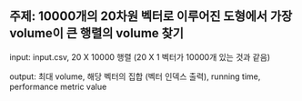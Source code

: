 ## 주제: 10000개의 20차원 벡터로 이루어진 도형에서 가장 volume이 큰 행렬의 volume 찾기

input: input.csv, 20 X 10000 행렬 (20 X 1 벡터가 10000개 있는 것과 같음)

output: 최대 volume, 해당 벡터의 집합 (벡터 인덱스 출력), running time, performance metric value
